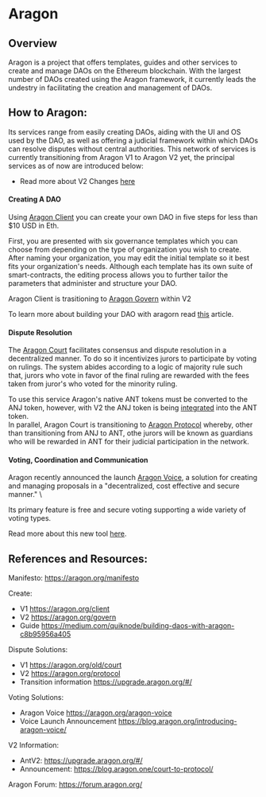 # Aragon 

## Overview

Aragon is a project that offers templates, guides and other services to create and manage DAOs on the Ethereum blockchain.
With the largest number of DAOs created using the Aragon framework, it currently leads the undestry in facilitating the creation and management of DAOs.

## How to Aragon:

Its services range from easily creating DAOs, aiding with the UI and OS used by the DAO, as well as offering a judicial framework within which DAOs can resolve disputes without central authorities.
This network of services is currently transitioning from Aragon V1 to Aragon V2 yet, the principal services as of now are introduced below:
- Read more about V2 Changes [here](https://blog.aragon.one/court-to-protocol/)

#### Creating A DAO

Using [Aragon Client](https://aragon.org/client) you can create your own DAO in five steps for less than $10 USD in Eth.

First, you are presented with six governance templates which you can choose from depending on the type of organization you wish to create.
After naming your organization, you may edit the initial template so it best fits your organization's needs.
Although each template has its own suite of smart-contracts, the editing process allows you to further tailor the parameters that administer and structure your DAO.

Aragon Client is trasitioning to [Aragon Govern](https://aragon.org/govern) within V2

To learn more about building your DAO with aragorn read [this](https://medium.com/quiknode/building-daos-with-aragon-c8b95956a405) article.

#### Dispute Resolution

The [Aragon Court](https://aragon.org/old/court) facilitates consensus and dispute resolution in a decentralized manner.
To do so it incentivizes jurors to participate by voting on rulings. The system abides according to a logic of majority rule such that, jurors who vote in favor of the final ruling are rewarded with the fees taken from juror's who voted for the minority ruling.

To use this service Aragon's native ANT tokens must be converted to the ANJ token, however, with V2 the ANJ token is being [integrated](https://upgrade.aragon.org/#/) into the ANT token.\
In parallel, Aragon Court is transitioning to [Aragon Protocol](https://aragon.org/protocol) whereby, other than transitioning from ANJ to ANT, othe jurors will be known as guardians who will be rewarded in ANT for their judicial participation in the network. 

#### Voting, Coordination and Communication

Aragon recently announced the launch [Aragon Voice](https://aragon.org/aragon-voice), a solution for creating and managing proposals in a "decentralized, cost effective and secure manner." \

Its primary feature is free and secure voting supporting a wide variety of voting types.

Read more about this new tool [here](https://blog.aragon.org/introducing-aragon-voice/).

## References and Resources:

Manifesto: https://aragon.org/manifesto

Create:
- V1 https://aragon.org/client
- V2 https://aragon.org/govern
- Guide https://medium.com/quiknode/building-daos-with-aragon-c8b95956a405

Dispute Solutions:
- V1 https://aragon.org/old/court
- V2 https://aragon.org/protocol
- Transition information https://upgrade.aragon.org/#/

Voting Solutions:
- Aragon Voice https://aragon.org/aragon-voice
- Voice Launch Announcement https://blog.aragon.org/introducing-aragon-voice/

V2 Information:
- AntV2: https://upgrade.aragon.org/#/
- Announcement: https://blog.aragon.one/court-to-protocol/

Aragon Forum:
https://forum.aragon.org/
